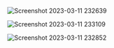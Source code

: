 ![Screenshot 2023-03-11 232639](https://user-images.githubusercontent.com/100212618/224522099-2d869f6b-df5e-46be-b664-3c35e0b456a7.png)





![Screenshot 2023-03-11 233109](https://user-images.githubusercontent.com/100212618/224522103-224be742-5107-4a60-9b2e-a3335a6ca198.png)





![Screenshot 2023-03-11 232852](https://user-images.githubusercontent.com/100212618/224522109-4367872c-4d51-44bd-ad7a-888e1f080f55.png)
